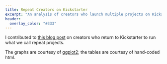 ```yaml
---
title: Repeat Creators on Kickstarter
excerpt: "An analysis of creators who launch multiple projects on Kickstarter."
header:
  overlay_color: "#333"
---
```


I contributed to [this blog post](https://www.kickstarter.com/blog/by-the-numbers-when-creators-return-to-kickstarter) on creators who return to Kickstarter to run what we call repeat projects.

The graphs are courtesy of [ggplot2](http://ggplot2.org/); the tables are courtesy of hand-coded html.
